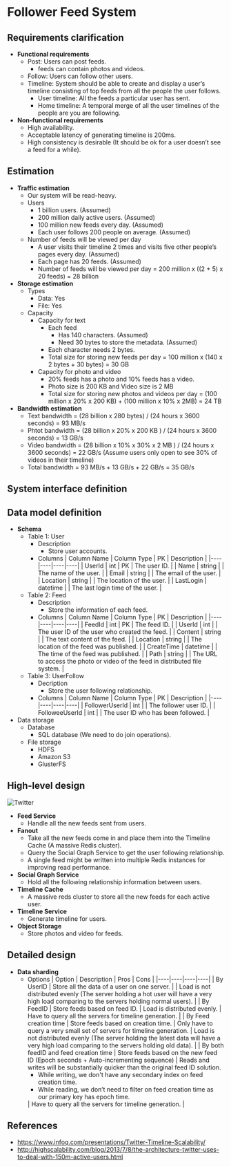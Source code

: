 # Follower Feed System

## Requirements clarification
- **Functional requirements**
   - Post: Users can post feeds.
      - feeds can contain photos and videos.
   - Follow: Users can follow other users.
   - Timeline: System should be able to create and display a user’s timeline consisting of top feeds from all the people the user follows.
      - User timeline: All the feeds a particular user has sent. 
      - Home timeline: A temporal merge of all the user timelines of the people are you are following. 
- **Non-functional requirements**
   - High availability.
   - Acceptable latency of generating timeline is 200ms.
   - High consistency is desirable (It should be ok for a user doesn’t see a feed for a while).

## Estimation
- **Traffic estimation**
   - Our system will be read-heavy.
   - Users
      - 1 billion users. (Assumed)
      - 200 million daily active users. (Assumed)
      - 100 million new feeds every day. (Assumed)
      - Each user follows 200 people on average. (Assumed)
   - Number of feeds will be viewed per day
      - A user visits their timeline 2 times and visits five other people’s pages every day. (Assumed)
      - Each page has 20 feeds. (Assumed)
      - Number of feeds will be viewed per day = 200 million x ((2 + 5) x 20 feeds) = 28 billion
- **Storage estimation**
   - Types
      - Data: Yes
      - File: Yes
   - Capacity
      - Capacity for text
         - Each feed 
            - Has 140 characters. (Assumed)
            - Need 30 bytes to store the metadata. (Assumed)
         - Each character needs 2 bytes.
         - Total size for storing new feeds per day = 100 million x (140 x 2 bytes + 30 bytes) = 30 GB
      - Capacity for photo and video
         - 20% feeds has a photo and 10% feeds has a video.
         - Photo size is 200 KB and Video size is 2 MB
         - Total size for storing new photos and videos per day = (100 million x 20% x 200 KB) + (100 million x 10% x 2MB) = 24 TB
- **Bandwidth estimation**
   - Text bandwidth = (28 billion x 280 bytes) / (24 hours x 3600 seconds) = 93 MB/s
   - Phtot bandwidth = (28 billion x 20% x 200 KB ) / (24 hours x 3600 seconds) = 13 GB/s
   - Video bandwidth = (28 billion x 10% x 30% x 2 MB ) / (24 hours x 3600 seconds) = 22 GB/s (Assume users only open to see 30% of videos in their timeline)
   - Total bandwidth = 93 MB/s + 13 GB/s + 22 GB/s = 35 GB/s

## System interface definition

## Data model definition
- **Schema**
   - Table 1: User
      - Description
         - Store user accounts.
      - Columns
        | Column Name | Column Type | PK | Description |
        |----|----|----|----|
        | UserId | int | PK | The user ID. |
        | Name | string | | The name of the user. |
        | Email | string | | The email of the user. |
        | Location | string | | The location of the user. |
        | LastLogin | datetime | | The last login time of the user. |
   - Table 2: Feed
      - Description
         - Store the information of each feed.
      - Columns
        | Column Name | Column Type | PK | Description |
        |----|----|----|----|
        | FeedId | int | PK | The feed ID. |
        | UserId | int | | The user ID of the user who created the feed. |
        | Content | string | | The text content of the feed. |
        | Location | string | | The location of the feed was published. |
        | CreateTime | datetime | | The time of the feed was published. |
        | Path | string | | The URL to access the photo or video of the feed in distributed file system. |
   - Table 3: UserFollow
      - Decription
         - Store the user following relationship.
      - Columns
        | Column Name | Column Type | PK | Description |
        |----|----|----|----|
        | FollowerUserId | int | | The follower user ID. |
        | FolloweeUserId | int | | The user ID who has been followed. |
- Data storage
   - Database
      - SQL database (We need to do join operations).
   - File storage
      - HDFS
      - Amazon S3
      - GlusterFS

## High-level design

![Twitter](https://user-images.githubusercontent.com/8989447/119243080-f0e7c200-bb20-11eb-8ba9-9ea9f2f072ed.png)

- **Feed Service**
   - Handle all the new feeds sent from users.
- **Fanout**
   - Take all the new feeds come in and place them into the Timeline Cache (A massive Redis cluster).
   - Query the Social Graph Service to get the user following relationship.
   - A single feed might be written into multiple Redis instances for improving read performance.
- **Social Graph Service**
   - Hold all the following relationship information between users.
- **Timeline Cache**
   - A massive reds cluster to store all the new feeds for each active user.
- **Timeline Service**
   - Generate timeline for users.
- **Object Storage**
   - Store photos and video for feeds.

## Detailed design
- **Data sharding**
   - Options
     | Option | Description | Pros | Cons |
     |----|----|----|----|
     | By UserID | Store all the data of a user on one server. | | Load is not distributed evenly (The server holding a hot user will have a very high load comparing to the servers holding normal users). |
     | By FeedID | Store feeds based on feed ID. | Load is distributed evenly. | Have to query all the servers for timeline generation. |
     | By Feed creation time | Store feeds based on creation time. | Only have to query a very small set of servers for timeline generation. | Load is not distributed evenly (The server holding the latest data will have a very high load comparing to the servers holding old data). |
     | By both feedID and feed creation time | Store feeds based on the new feed ID (Epoch seconds + Auto-incrementing sequence) | Reads and writes will be substantially quicker than the original feed ID solution.<ul><li>While writing, we don't have any secondary index on feed creation time.<li>While reading, we don’t need to filter on feed creation time as our primary key has epoch time.</ul> | Have to query all the servers for timeline generation. |

## References
- https://www.infoq.com/presentations/Twitter-Timeline-Scalability/
- http://highscalability.com/blog/2013/7/8/the-architecture-twitter-uses-to-deal-with-150m-active-users.html

